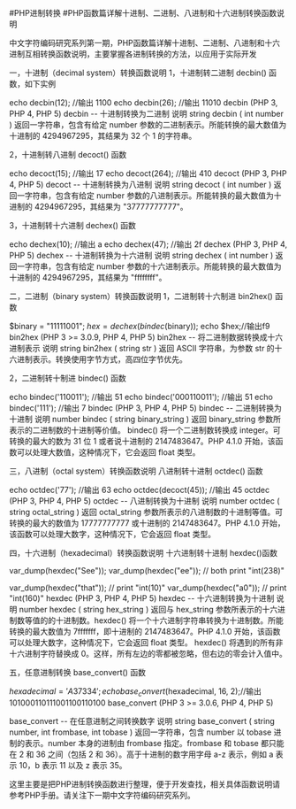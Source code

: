 #PHP进制转换
#PHP函数篇详解十进制、二进制、八进制和十六进制转换函数说明

中文字符编码研究系列第一期，PHP函数篇详解十进制、二进制、八进制和十六进制互相转换函数说明，主要掌握各进制转换的方法，以应用于实际开发

一，十进制（decimal system）转换函数说明 
1，十进制转二进制 decbin() 函数，如下实例 

echo decbin(12); //输出 1100 
echo decbin(26); //输出 11010 
decbin 
(PHP 3, PHP 4, PHP 5) 
decbin -- 十进制转换为二进制 
说明 
string decbin ( int number ) 
返回一字符串，包含有给定 number 参数的二进制表示。所能转换的最大数值为十进制的 4294967295，其结果为 32 个 1 的字符串。 

2，十进制转八进制 decoct() 函数 

echo decoct(15); //输出 17 
echo decoct(264); //输出 410 
decoct 
(PHP 3, PHP 4, PHP 5) 
decoct -- 十进制转换为八进制 
说明 
string decoct ( int number ) 
返回一字符串，包含有给定 number 参数的八进制表示。所能转换的最大数值为十进制的 4294967295，其结果为 "37777777777"。 

3，十进制转十六进制 dechex() 函数 

echo dechex(10); //输出 a 
echo dechex(47); //输出 2f 
dechex 
(PHP 3, PHP 4, PHP 5) 
dechex -- 十进制转换为十六进制 
说明 
string dechex ( int number ) 
返回一字符串，包含有给定 number 参数的十六进制表示。所能转换的最大数值为十进制的 4294967295，其结果为 "ffffffff"。 

二，二进制（binary system）转换函数说明 
1，二进制转十六制进 bin2hex() 函数 

$binary = "11111001"; 
$hex = dechex(bindec($binary)); 
echo $hex;//输出f9 
bin2hex 
(PHP 3 >= 3.0.9, PHP 4, PHP 5) 
bin2hex -- 将二进制数据转换成十六进制表示 
说明 
string bin2hex ( string str ) 
返回 ASCII 字符串，为参数 str 的十六进制表示。转换使用字节方式，高四位字节优先。 

2，二进制转十制进 bindec() 函数 

echo bindec('110011'); //输出 51 
echo bindec('000110011'); //输出 51 
echo bindec('111'); //输出 7 
bindec 
(PHP 3, PHP 4, PHP 5) 
bindec -- 二进制转换为十进制 
说明 
number bindec ( string binary_string ) 
返回 binary_string 参数所表示的二进制数的十进制等价值。 
bindec() 将一个二进制数转换成 integer。可转换的最大的数为 31 位 1 或者说十进制的 2147483647。PHP 4.1.0 开始，该函数可以处理大数值，这种情况下，它会返回 float 类型。 

三，八进制（octal system）转换函数说明 
八进制转十进制 octdec() 函数 

echo octdec('77'); //输出 63 
echo octdec(decoct(45)); //输出 45 
octdec 
(PHP 3, PHP 4, PHP 5) 
octdec -- 八进制转换为十进制 
说明 
number octdec ( string octal_string ) 
返回 octal_string 参数所表示的八进制数的十进制等值。可转换的最大的数值为 17777777777 或十进制的 2147483647。PHP 4.1.0 开始，该函数可以处理大数字，这种情况下，它会返回 float 类型。 

四，十六进制（hexadecimal）转换函数说明 
十六进制转十进制 hexdec()函数 

var_dump(hexdec("See")); 
var_dump(hexdec("ee")); 
// both print "int(238)" 

var_dump(hexdec("that")); // print "int(10)" 
var_dump(hexdec("a0")); // print "int(160)" 
hexdec 
(PHP 3, PHP 4, PHP 5) 
hexdec -- 十六进制转换为十进制 
说明 
number hexdec ( string hex_string ) 
返回与 hex_string 参数所表示的十六进制数等值的的十进制数。hexdec() 将一个十六进制字符串转换为十进制数。所能转换的最大数值为 7fffffff，即十进制的 2147483647。PHP 4.1.0 开始，该函数可以处理大数字，这种情况下，它会返回 float 类型。 
hexdec() 将遇到的所有非十六进制字符替换成 0。这样，所有左边的零都被忽略，但右边的零会计入值中。

五，任意进制转换 base_convert() 函数 

$hexadecimal = 'A37334'; 
echo base_convert($hexadecimal, 16, 2);//输出 101000110111001100110100 
base_convert 
(PHP 3 >= 3.0.6, PHP 4, PHP 5) 

base_convert -- 在任意进制之间转换数字 
说明 
string base_convert ( string number, int frombase, int tobase ) 
返回一字符串，包含 number 以 tobase 进制的表示。number 本身的进制由 frombase 指定。frombase 和 tobase 都只能在 2 和 36 之间（包括 2 和 36）。高于十进制的数字用字母 a-z 表示，例如 a 表示 10，b 表示 11 以及 z 表示 35。 

这里主要是把PHP进制转换函数进行整理，便于开发查找，相关具体函数说明请参考PHP手册。请关注下一期中文字符编码研究系列。
